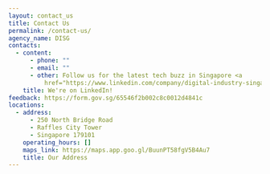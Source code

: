 ```yaml
---
layout: contact_us
title: Contact Us
permalink: /contact-us/
agency_name: DISG
contacts:
  - content:
      - phone: ""
      - email: ""
      - other: Follow us for the latest tech buzz in Singapore <a
          href="https://www.linkedin.com/company/digital-industry-singapore/mycompany/"><u>here</u></a>.
    title: We're on LinkedIn!
feedback: https://form.gov.sg/65546f2b002c8c0012d4841c
locations:
  - address:
      - 250 North Bridge Road
      - Raffles City Tower
      - Singapore 179101
    operating_hours: []
    maps_link: https://maps.app.goo.gl/BuunPT58fgV5B4Au7
    title: Our Address
---
```

